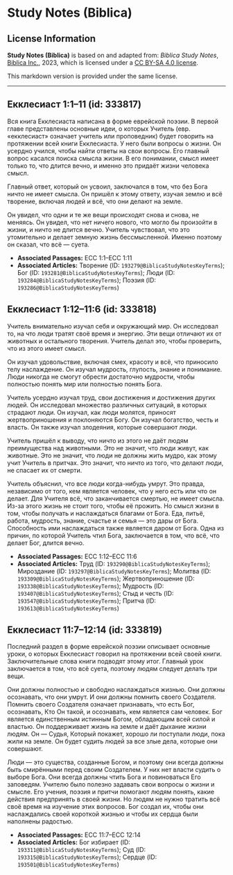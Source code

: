 # Study Notes (Biblica)

## License Information

**Study Notes (Biblica)** is based on and adapted from: _Biblica Study Notes_, [Biblica Inc.](https://www.biblica.com/), 2023, which is licensed under a [CC BY-SA 4.0 license](https://creativecommons.org/licenses/by-sa/4.0/legalcode.en).

This markdown version is provided under the same license.



--------------------------------

## Екклесиаст 1:1–11 (id: 333817)

Вся книга Екклесиаста написана в форме еврейской поэзии. В первой главе представлены основные идеи, о которых Учитель (евр. «екклесиаст» означает учитель или проповедник) будет говорить на протяжении всей книги Екклесиаста. У него были вопросы о жизни. Он усердно учился, чтобы найти ответы на свои вопросы. Его главный вопрос касался поиска смысла жизни. В его понимании, смысл имеет только то, что длится вечно, и именно это придаёт жизни человека смысл.

Главный ответ, который он усвоил, заключался в том, что без Бога ничто не имеет смысла. Он пришёл к этому ответу, изучая землю и всё творение, включая людей и всё, что они делают на земле.

Он увидел, что одни и те же вещи происходят снова и снова, не меняясь. Он увидел, что нет ничего нового, что могло бы произойти в жизни, и ничто не длится вечно. Учитель чувствовал, что это утомительно и делает земную жизнь бессмысленной. Именно поэтому он сказал, что всё — суета.

* **Associated Passages:** ECC 1:1–ECC 1:11
* **Associated Articles:** Творение (ID: `193279@BiblicaStudyNotesKeyTerms`); Бог (ID: `193281@BiblicaStudyNotesKeyTerms`); Люди (ID: `193284@BiblicaStudyNotesKeyTerms`); Поэзия (ID: `193286@BiblicaStudyNotesKeyTerms`)

## Екклесиаст 1:12–11:6 (id: 333818)

Учитель внимательно изучал себя и окружающий мир. Он исследовал то, на что люди тратят своё время и энергию. Эти вещи отличают их от животных и остального творения. Учитель делал это, чтобы проверить, что из этого имеет смысл.

Он изучал удовольствие, включая смех, красоту и всё, что приносило телу наслаждение. Он изучал мудрость, глупость, знание и понимание. Люди никогда не смогут обрести достаточно мудрости, чтобы полностью понять мир или полностью понять Бога.

Учитель усердно изучал труд, свои достижения и достижения других людей. Он исследовал множество различных ситуаций, в которых страдают люди. Он изучал, как люди молятся, приносят жертвоприношения и поклоняются Богу. Он изучал богатство, честь и власть. Он также изучал злодеяния, которые совершают люди.

Учитель пришёл к выводу, что ничто из этого не даёт людям преимущества над животными. Это не значит, что люди живут, как животные. Это не значит, что люди не должны жить мудро, как этому учит Учитель в притчах. Это значит, что ничто из того, что делают люди, не спасает их от смерти.

Учитель объяснил, что все люди когда\-нибудь умрут. Это правда, независимо от того, кем является человек, что у него есть или что он делает. Для Учителя всё, что заканчивается смертью, не имеет смысла. Из\-за этого жизнь не стоит того, чтобы её прожить. Но смысл жизни в том, чтобы получать и наслаждаться благами от Бога. Еда, питьё, работа, мудрость, знание, счастье и семья — это дары от Бога. Способность ими наслаждаться также является даром от Бога. Одна из причин, по которой Учитель чтил Бога, заключается в том, что всё, что делает Бог, длится вечно.

* **Associated Passages:** ECC 1:12–ECC 11:6
* **Associated Articles:** Труд (ID: `193290@BiblicaStudyNotesKeyTerms`); Мироздание (ID: `193297@BiblicaStudyNotesKeyTerms`); Молитва (ID: `193309@BiblicaStudyNotesKeyTerms`); Жертвоприношение (ID: `193338@BiblicaStudyNotesKeyTerms`); Мудрость (ID: `193407@BiblicaStudyNotesKeyTerms`); Стыд и честь (ID: `193547@BiblicaStudyNotesKeyTerms`); Притча (ID: `193613@BiblicaStudyNotesKeyTerms`)

## Екклесиаст 11:7–12:14 (id: 333819)

Последний раздел в форме еврейской поэзии описывает основные уроки, о которых Екклесиаст говорил на протяжении всей своей книги. Заключительные слова книги подводят этому итог. Главный урок заключается в том, что всё суета, поэтому людям следует делать три вещи.

Они должны полностью и свободно наслаждаться жизнью. Они должны осознавать, что они умрут. И они должны помнить своего Создателя. Помнить своего Создателя означает признавать, что есть Бог, осознавать, Кто Он такой, и осознавать, кем является сам человек. Бог является единственным истинным Богом, обладающим всей силой и властью. Он поддерживает жизнь на земле и даёт дыхание жизни людям. Он — Судья, Который покажет, хорошо ли поступали люди, пока жили на земле. Он будет судить людей за все злые дела, которые они совершают.

Люди — это существа, созданные Богом, и поэтому они всегда должны быть смирёнными перед своим Создателем. У них нет власти судить о выборе Бога. Они всегда должны чтить Бога и повиноваться Его заповедям. Учителю было полезно задавать свои вопросы о жизни и смысле. Его учения, поэзия и притчи помогают людям понять, какие действия предпринять в своей жизни. Но людям не нужно тратить всё своё время на изучение этих вопросов. Бог создал их, чтобы они наслаждались своей короткой жизнью и чтобы их сердца были наполнены радостью.

* **Associated Passages:** ECC 11:7–ECC 12:14
* **Associated Articles:** Бог избирает (ID: `193311@BiblicaStudyNotesKeyTerms`); Суд (ID: `193315@BiblicaStudyNotesKeyTerms`); Сердце (ID: `193501@BiblicaStudyNotesKeyTerms`)

